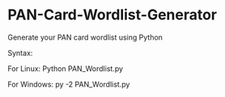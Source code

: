 # PAN-Card-Wordlist-Generator
Generate your PAN card wordlist using Python


Syntax:

For Linux: Python PAN_Wordlist.py

For Windows: py -2 PAN_Wordlist.py
